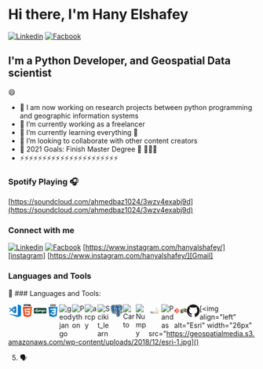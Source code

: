 # Hi there, I'm Hany Elshafey  

[![Linkedin](https://www.linkedin.com/in/hany-elshafey-51ab802b/)](https://www.linkedin.com/in/hany-elshafey-51ab802b/)
[![Facbook](https://www.facebook.com/hanyelshaf3i/)](https://www.facebook.com/hanyelshaf3i/)

## I'm a Python Developer, and Geospatial Data scientist 

:smile:

- 🔭 I am now working on research projects between python programming and geographic information systems
- 🔭 I’m currently working as a freelancer
- 🌱 I’m currently learning everything 🤣
- 👯 I’m looking to collaborate with other content creators
- 🥅 2021 Goals:  Finish Master Degree 📕 👋👋👋
- ⚡⚡⚡⚡⚡⚡⚡⚡⚡⚡⚡⚡⚡⚡⚡⚡⚡⚡⚡⚡⚡⚡

### Spotify Playing 🎧

[https://soundcloud.com/ahmedbaz1024/3wzv4exabj9d](https://soundcloud.com/ahmedbaz1024/3wzv4exabj9d)

### Connect with me

[![Linkedin](https://www.linkedin.com/in/hany-elshafey-51ab802b/)](https://www.linkedin.com/in/hany-elshafey-51ab802b/)
[![Facbook](https://www.facebook.com/hanyelshaf3i/)](https://www.facebook.com/hanyelshaf3i/)
[https://www.instagram.com/hanyalshafey/][instagram]
[https://www.instagram.com/hanyalshafey/][Gmail]

### Languages and Tools
  
🎉 ### Languages and Tools:

[<img align="left" alt="Visual Studio Code" width="26px" src="https://raw.githubusercontent.com/github/explore/80688e429a7d4ef2fca1e82350fe8e3517d3494d/topics/visual-studio-code/visual-studio-code.png" />]()
[<img align="left" alt="HTML5" width="26px" src="https://raw.githubusercontent.com/github/explore/80688e429a7d4ef2fca1e82350fe8e3517d3494d/topics/html/html.png" />]()
[<img align="left" alt="Django" width="26px" src="https://github.com/devicons/devicon/blob/master/icons/django/django-original.svg" />]()
[<img align="left" alt="CSS3" width="26px" src="https://raw.githubusercontent.com/github/explore/80688e429a7d4ef2fca1e82350fe8e3517d3494d/topics/css/css.png" />]()
[<img align="left" alt="geodjango" width="26px" src="http://blog.pyplane.com/static/assets/img/my_pics/geodjango.png" />]()
[<img align="left" alt="Python" width="26px" src="https://github.com/abranhe/programming-languages-logos/blob/master/src/python/python_128x128.png" />]()
[<img align="left" alt="arcpy" width="26px" src="https://i2.wp.com/www.datavision.net.au/wp-content/uploads/2018/05/arcpy.png?ssl=1" />]()
[<img align="left" alt="Scikit_learn" width="26px" src="https://ar.wikipedia.org/wiki/%D8%B3%D8%A7%D9%8A_%D9%83%D9%8A%D8%AA_%D9%84%D9%8A%D8%B1%D9%86#/media/%D9%85%D9%84%D9%81:Scikit_learn_logo_small.svg" />]()
[<img align="left" alt="Postgresql" width="26px" src="https://github.com/devicons/devicon/blob/master/icons/postgresql/postgresql-original.svg" />]()
[<img align="left" alt="Carto" width="26px" src="http://www.blog-geographica.com/wp-content/uploads/2015/10/Logo-Carto.png" />]()
[<img align="left" alt="Numpy" width="26px" src="https://upload.wikimedia.org/wikipedia/commons/3/31/NumPy_logo_2020.svg" />]()
[<img align="left" alt="MySQL" width="26px" src="https://raw.githubusercontent.com/github/explore/80688e429a7d4ef2fca1e82350fe8e3517d3494d/topics/mysql/mysql.png" />]()
[<img align="left" alt="Pandas" width="26px" src="https://en.wikipedia.org/wiki/Pandas_(software)#/media/File:Pandas_logo.svg" />]()
[<img align="left" alt="Git" width="26px" src="https://raw.githubusercontent.com/github/explore/80688e429a7d4ef2fca1e82350fe8e3517d3494d/topics/git/git.png" />]()
[<img align="left" alt="GitHub" width="26px" src="https://raw.githubusercontent.com/github/explore/78df643247d429f6cc873026c0622819ad797942/topics/github/github.png" />]()
[<img align="left" alt="Esri" width="26px" src="https://geospatialmedia.s3.amazonaws.com/wp-content/uploads/2018/12/esri-1.jpg]()

5. 🗣 
<!--END_SECTION:activity-->

[facebook]: https://www.facebook.com/hanyelshaf3i/
[Gmail]: spatialdatascientist@gmail.com

